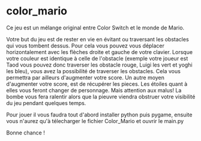 # color_mario

Ce jeu est un mélange original entre Color Switch et le monde de Mario.

Votre but du jeu est de rester en vie en évitant ou traversant les obstacles qui vous tombent dessus. Pour cela vous pouvez vous déplacer horizontalement avec les flèches droite et gauche de votre clavier.
Lorsque votre couleur est identique à celle de l'obstacle (exemple votre joueur est Taod vous pouvez donc traverser les obstacle rouge, Luigi les vert et yoghi les bleu), vous avez la possibilité de traverser les obstacles. Cela vous permettra par ailleurs d'augmenter votre score. 
Un autre moyen d'augmenter votre score, est de récupérer les pieces. 
Les étoiles quant à elles vous feront changer de personnage.
Mais attention aux malus! La bombe vous fera ralentir alors que la pieuvre viendra obstruer votre visibilité du jeu pendant quelques temps.


Pour jouer il vous faudra tout d'abord installer python puis pygame, ensuite vous n'aurez qu'à télecharger le fichier Color_Mario et ouvrir le main.py 

Bonne chance !
